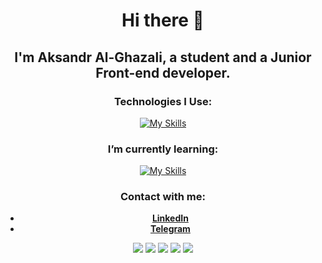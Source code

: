 
<div align="center">
  <h1>Hi there 👋</h1>
  <h2>I'm Aksandr Al-Ghazali, a student and a Junior Front-end developer.</h2>
  
  ### Technologies I Use: 
  [![My Skills](https://skillicons.dev/icons?i=js%2Cts%2Cvite%2Csass%2Credux%2Creact%2Chtml%2Cgit%2Ccss&perline=15&theme=dark)](https://skillicons.dev)
  ### I’m currently learning:
  [![My Skills](https://skillicons.dev/icons?i=cs%2Cdotnet&perline=15&theme=light)](https://skillicons.dev)
  ### Contact with me:
  - **[LinkedIn](https://www.linkedin.com/in/your-linkedin-profile)**
  - **[Telegram](https://t.me/your-telegram-username)**
</div>
<div align="center">
  <img src="http://github-profile-summary-cards.vercel.app/api/cards/profile-details?username=Dragodui&theme=react">
  <img src="http://github-profile-summary-cards.vercel.app/api/cards/repos-per-language?username=Dragodui&theme=react">
  <img src="http://github-profile-summary-cards.vercel.app/api/cards/most-commit-language?username=Dragodui&theme=react">
  <img src="http://github-profile-summary-cards.vercel.app/api/cards/stats?username=Dragodui&theme=react">
  <img src="http://github-profile-summary-cards.vercel.app/api/cards/productive-time?username=Dragodui&theme=react&utcOffset=8">
</div>

<!--
**Dragodui/Dragodui** is a ✨ _special_ ✨ repository because its `README.md` (this file) appears on your GitHub profile.

Here are some ideas to get you started:

- 🔭 I’m currently working on ...
- 🌱 I’m currently learning ...
- 👯 I’m looking to collaborate on ...
- 🤔 I’m looking for help with ...
- 💬 Ask me about ...
- 📫 How to reach me: ...
- 😄 Pronouns: ...
- ⚡ Fun fact: ...
-->
